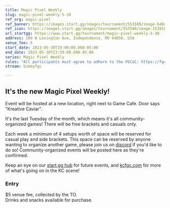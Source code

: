 ```yaml
---
title: Magic Pixel Weekly
slug: magic-pixel-weekly-5-30
ref_org: magic-pixel
ref_banner: https://images.start.gg/images/tournament/553589/image-b48e91b9b647e1b3f23a484027f778aa.png?ehk=PbxhgP0XRHx2I0VwwyShK807E1Cz0Gh%2Fe%2Bw3TysSN98%3D&ehkOptimized=4%2FG7MMfy0g8UKLa3LiV7qPwHOWCaRTOWt433kTwl89I%3D
ref_icon: https://images.start.gg/images/tournament/553589/image-1539187a312ceae425fb5392804e0560.png?ehk=cTs3WEc0Uh6gYfTf9Xf4Ay8M%2BZykRNXq4iVOD6eHN9U%3D&ehkOptimized=0hFtKplJbWhewfqiQFsx0VX5HqTa1meDWGI0Zpe9HU4%3D
url_startgg: https://www.start.gg/tournament/magic-pixel-weekly-5-30
address: 109 W Lexington Ave, Independence, MO 64050, USA
venue_fee: 5
start_date: 2023-05-30T19:00:00.000-05:00
end_date: 2023-05-30T23:59:00.000-05:00
series: Magic Pixel Weekly
rules: "All participants must agree to adhere to the FGCoC: https://fgcoc.com/"
stream: bimmyfgc

---
```


## It's the new Magic Pixel Weekly! 

Event will be hosted at a new location, right next to Game Cafe. Door says "Kreative Caviar".   

It's the last Tuesday of the month, which means it's all community-organized games! There will be free brackets and casuals only.

Each week a minimum of 4 setups worth of space will be reserved for casual play and side brackets. This space can be reserved by anyone wanting to organize another game, please join us on  [discord](https://discord.gg/jkmn6CVrrQ) if you'd like to do so! Community-organized events will be posted here as they're confirmed.

Keep an eye on our [start.gg hub](https://www.start.gg/hub/magic-pixel) for future events, and [kcfgc.com](https://kcfgc.com) for more of what's going on in the KC scene!

### Entry

$5 venue fee, collected by the TO.  
Drinks and snacks available for purchase.
  
